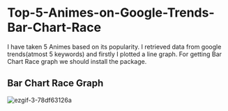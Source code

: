 # Top-5-Animes-on-Google-Trends-Bar-Chart-Race
I have taken 5 Animes based on its popularity. I retrieved data from google trends(atmost 5 keywords) and firstly I plotted a line graph. For getting Bar Chart Race graph we should install the package.
## Bar Chart Race Graph
![ezgif-3-78df63126a](https://user-images.githubusercontent.com/38048590/150824768-6699234f-9b2c-4699-9abe-fe540f4a9049.gif)


